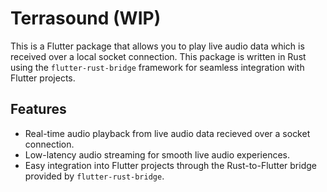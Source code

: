 # Terrasound (WIP)

This is a Flutter package that allows you to play live audio data which is received over a local socket connection. This package is written in Rust using the `flutter-rust-bridge` framework for seamless integration with Flutter projects.

## Features

- Real-time audio playback from live audio data recieved over a socket connection.
- Low-latency audio streaming for smooth live audio experiences.
- Easy integration into Flutter projects through the Rust-to-Flutter bridge provided by `flutter-rust-bridge`.